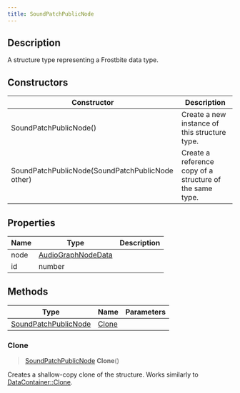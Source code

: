 ```yaml
---
title: SoundPatchPublicNode
---
```

## Description

A structure type representing a Frostbite data type.

## Constructors

| Constructor                                      | Description                                              |
| ------------------------------------------------ | -------------------------------------------------------- |
| SoundPatchPublicNode()                           | Create a new instance of this structure type.            |
| SoundPatchPublicNode(SoundPatchPublicNode other) | Create a reference copy of a structure of the same type. |

## Properties

| Name | Type                                     | Description |
| ---- | ---------------------------------------- | ----------- |
| node | [AudioGraphNodeData](AudioGraphNodeData) |             |
| id   | number                                   |             |

## Methods

| Type                                         | Name            | Parameters |
| -------------------------------------------- | --------------- | ---------- |
| [SoundPatchPublicNode](SoundPatchPublicNode) | [Clone](#clone) |            |

### Clone

> [SoundPatchPublicNode](SoundPatchPublicNode) **Clone**()

Creates a shallow-copy clone of the structure. Works similarly to [DataContainer::Clone](/vext/ref/shared/class/datacontainer#clone).

